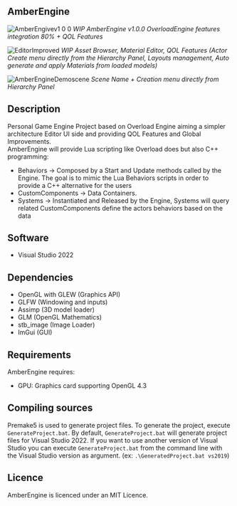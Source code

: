 ## AmberEngine
![AmberEngivev1 0 0](https://github.com/user-attachments/assets/c0ee49e3-aed2-4a64-bfdb-3e1053721bf0)
*WIP AmberEngine v1.0.0 OverloadEngine features integration 80% + QOL Features*

![EditorImproved](https://github.com/maxbrundev/AmberEngine/assets/32653095/bbeba826-a6e3-4593-92f6-8ddb4a934851)
*WIP Asset Browser, Material Editor, QOL Features (Actor Create menu directly from the Hierarchy Panel, Layouts management, Auto generate and apply Materials from loaded models)*

![AmberEngineDemoscene](https://github.com/maxbrundev/AmberEngine/assets/32653095/59c19e3e-2b0e-4cdb-92fa-0024cf54c113)
*Scene Name + Creation menu directly from Hierarchy Panel*

## Description
Personal Game Engine Project based on Overload Engine aiming a simpler architecture Editor UI side and providing QOL Features and Global Improvements.   
AmberEngine will provide Lua scripting like Overload does but also C++ programming:
- Behaviors -> Composed by a Start and Update methods called by the Engine. The goal is to mimic the Lua Behaviors scripts in order to provide a C++ alternative for the users
- CustomComponents -> Data Containers.
- Systems -> Instantiated and Released by the Engine, Systems will query related CustomComponents define the actors behaviors based on the data

## Software
- Visual Studio 2022

## Dependencies
- OpenGL with GLEW (Graphics API)
- GLFW (Windowing and inputs)
- Assimp (3D model loader)
- GLM (OpenGL Mathematics)
- stb_image (Image Loader)
- ImGui (GUI)

## Requirements
AmberEngine requires:
- GPU: Graphics card supporting OpenGL 4.3

## Compiling sources
Premake5 is used to generate project files.
To generate the project, execute `GenerateProject.bat`. By default, `GenerateProject.bat` will generate project files for Visual Studio 2022. If you want to use another version of Visual Studio you can execute `GenerateProject.bat` from the command line with the Visual Studio version as argument. (ex: `.\GeneratedProject.bat vs2019`)

## Licence
AmberEngine is licenced under an MIT Licence.
